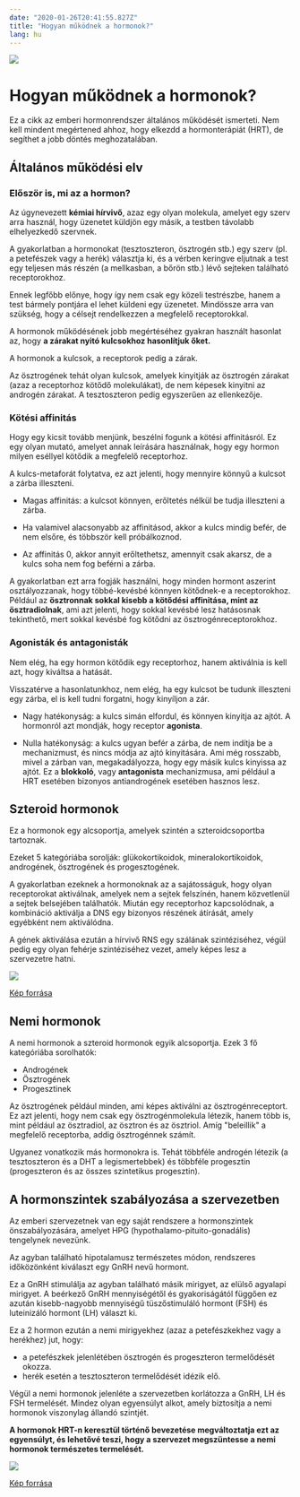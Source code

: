 ```yaml
---
date: "2020-01-26T20:41:55.827Z"
title: "Hogyan működnek a hormonok?"
lang: hu
---
```


<div class="header-image"><img src="assets/images/undraw_medical_care.svg" /></div>

# Hogyan működnek a hormonok?

<div class="infobox podcast-episode">

Ez a cikk az emberi hormonrendszer általános működését ismerteti. Nem kell mindent megértened ahhoz, hogy elkezdd a hormonterápiát (HRT), de segíthet a jobb döntés meghozatalában.

</div>

## Általános működési elv

### Először is, mi az a hormon?

Az úgynevezett **kémiai hírvivő**, azaz egy olyan molekula, amelyet egy szerv arra használ, hogy üzenetet küldjön egy másik, a testben távolabb elhelyezkedő szervnek. 

A gyakorlatban a hormonokat (tesztoszteron, ösztrogén stb.) egy szerv (pl. a petefészek vagy a herék) választja ki, és a vérben keringve eljutnak a test egy teljesen más részén (a mellkasban, a bőrön stb.) lévő sejteken található receptorokhoz.

Ennek legfőbb előnye, hogy így nem csak egy közeli testrészbe, hanem a test bármely pontjára el lehet küldeni egy üzenetet. Mindössze arra van szükség, hogy a célsejt rendelkezzen a megfelelő receptorokkal.

A hormonok működésének jobb megértéséhez gyakran használt hasonlat az, hogy **a zárakat nyitó kulcsokhoz hasonlítjuk őket.**

A hormonok a kulcsok, a receptorok pedig a zárak.

Az ösztrogének tehát olyan kulcsok, amelyek kinyitják az ösztrogén zárakat (azaz a receptorhoz kötődő molekulákat), de nem képesek kinyitni az androgén zárakat. A tesztoszteron pedig egyszerűen az ellenkezője.

### Kötési affinitás

Hogy egy kicsit tovább menjünk, beszélni fogunk a kötési affinitásról. Ez egy olyan mutató, amelyet annak leírására használnak, hogy egy hormon milyen eséllyel kötődik a megfelelő receptorhoz.

A kulcs-metaforát folytatva, ez azt jelenti, hogy mennyire könnyű a kulcsot a zárba illeszteni.

* Magas affinitás: a kulcsot könnyen, erőltetés nélkül be tudja illeszteni a zárba.

* Ha valamivel alacsonyabb az affinitásod, akkor a kulcs mindig befér, de nem elsőre, és többször kell próbálkoznod.

* Az affinitás 0, akkor annyit erőltethetsz, amennyit csak akarsz, de a kulcs soha nem fog beférni a zárba.

A gyakorlatban ezt arra fogják használni, hogy minden hormont aszerint osztályozzanak, hogy többé-kevésbé könnyen kötődnek-e a receptorokhoz. Például az **ösztronnak sokkal kisebb a kötődési affinitása, mint az ösztradiolnak**, ami azt jelenti, hogy sokkal kevésbé lesz hatásosnak tekinthető, mert sokkal kevésbé fog kötődni az ösztrogénreceptorokhoz.

### Agonisták és antagonisták

Nem elég, ha egy hormon kötődik egy receptorhoz, hanem aktiválnia is kell azt, hogy kiváltsa a hatását.

Visszatérve a hasonlatunkhoz, nem elég, ha egy kulcsot be tudunk illeszteni egy zárba, el is kell tudni forgatni, hogy kinyíljon a zár.

* Nagy hatékonyság: a kulcs simán elfordul, és könnyen kinyitja az ajtót. A hormonról azt mondják, hogy receptor **agonista**. 

* Nulla hatékonyság: a kulcs ugyan befér a zárba, de nem indítja be a mechanizmust, és nincs módja az ajtó kinyitására. Ami még rosszabb, mivel a zárban van, megakadályozza, hogy egy másik kulcs kinyissa az ajtót. Ez a **blokkoló**, vagy **antagonista** mechanizmusa, ami például a HRT esetében bizonyos antiandrogének esetében hasznos lesz.

## Szteroid hormonok 

Ez a hormonok egy alcsoportja, amelyek szintén a szteroidcsoportba tartoznak.

Ezeket 5 kategóriába sorolják: glükokortikoidok, mineralokortikoidok, androgének, ösztrogének és progesztogének. 

A gyakorlatban ezeknek a hormonoknak az a sajátosságuk, hogy olyan receptorokat aktiválnak, amelyek nem a sejtek felszínén, hanem közvetlenül a sejtek belsejében találhatók. Miután egy receptorhoz kapcsolódnak, a kombináció aktiválja a DNS egy bizonyos részének átírását, amely egyébként nem aktiválódna.

A gének aktiválása ezután a hírvivő RNS egy szálának szintéziséhez, végül pedig egy olyan fehérje szintéziséhez vezet, amely képes lesz a szervezetre hatni.

<img src="assets/images/hormon-felszivodas.png" />

[Kép forrása](https://www.thoughtco.com/how-steroid-hormones-work-373393)

## Nemi hormonok
A nemi hormonok a szteroid hormonok egyik alcsoportja. Ezek 3 fő kategóriába sorolhatók:

* Androgének
* Ösztrogének
* Progesztinek

Az ösztrogének például minden, ami képes aktiválni az ösztrogénreceptort. Ez azt jelenti, hogy nem csak egy ösztrogénmolekula létezik, hanem több is, mint például az ösztradiol, az ösztron és az ösztriol. Amíg "beleillik" a megfelelő receptorba, addig ösztrogénnek számít.

Ugyanez vonatkozik más hormonokra is. Tehát többféle androgén létezik (a tesztoszteron és a DHT a legismertebbek) és többféle progesztin (progeszteron és az összes szintetikus progesztin).

## A hormonszintek szabályozása a szervezetben

Az emberi szervezetnek van egy saját rendszere a hormonszintek önszabályozására, amelyet HPG (hypothalamo-pituito-gonadális) tengelynek nevezünk.

Az agyban található hipotalamusz természetes módon, rendszeres időközönként kiválaszt egy GnRH nevű hormont. 

Ez a GnRH stimulálja az agyban található másik mirigyet, az elülső agyalapi mirigyet. A beérkező GnRH mennyiségétől és gyakoriságától függően ez azután kisebb-nagyobb mennyiségű tüszőstimuláló hormont (FSH) és luteinizáló hormont (LH) választ ki.

Ez a 2 hormon ezután a nemi mirigyekhez (azaz a petefészkekhez vagy a herékhez) jut, hogy:

* a petefészkek jelenlétében ösztrogén és progeszteron termelődését okozza.
* herék esetén a tesztoszteron termelődését idézik elő.

Végül a nemi hormonok jelenléte a szervezetben korlátozza a GnRH, LH és FSH termelését. Mindez olyan egyensúlyt alkot, amely biztosítja a nemi hormonok viszonylag állandó szintjét.

**A hormonok HRT-n keresztül történő bevezetése megváltoztatja ezt az egyensúlyt, és lehetővé teszi, hogy a szervezet megszüntesse a nemi hormonok természetes termelését.**

<img src="assets/images/Hypothalamic–pituitary–gonadal_axis.svg.png" />

[Kép forrása](https://en.wikipedia.org/wiki/Hypothalamic%E2%80%93pituitary%E2%80%93gonadal_axis)

